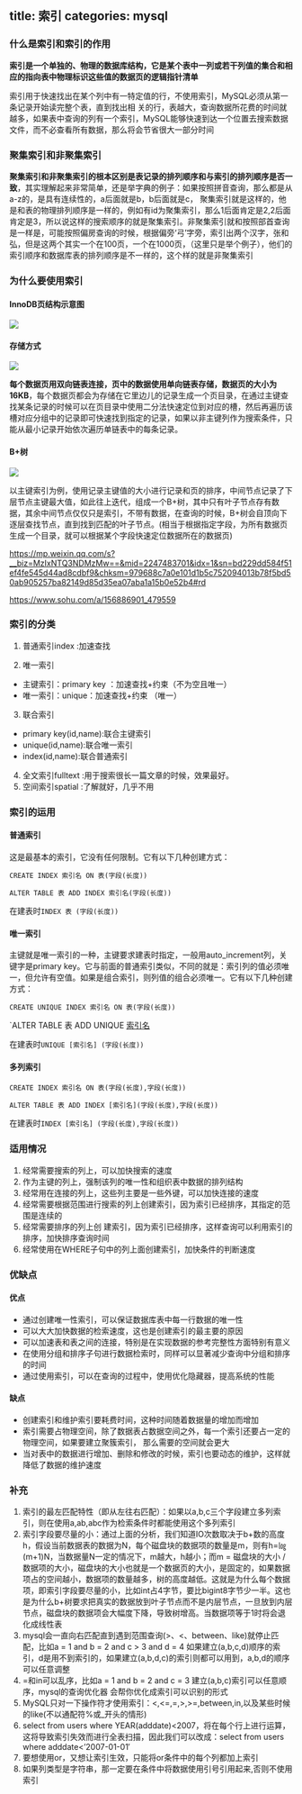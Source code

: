 title: 索引
categories: mysql
---


### 什么是索引和索引的作用

**索引是一个单独的、物理的数据库结构，它是某个表中一列或若干列值的集合和相应的指向表中物理标识这些值的数据页的逻辑指针清单**

索引用于快速找出在某个列中有一特定值的行，不使用索引，MySQL必须从第一条记录开始读完整个表，直到找出相 关的行，表越大，查询数据所花费的时间就越多，如果表中查询的列有一个索引，MySQL能够快速到达一个位置去搜索数据文件，而不必查看所有数据，那么将会节省很大一部分时间

### 聚集索引和非聚集索引

**聚集索引和非聚集索引的根本区别是表记录的排列顺序和与索引的排列顺序是否一致**，其实理解起来非常简单，还是举字典的例子：如果按照拼音查询，那么都是从a-z的，是具有连续性的，a后面就是b，b后面就是c， 聚集索引就是这样的，他是和表的物理排列顺序是一样的，例如有id为聚集索引，那么1后面肯定是2,2后面肯定是3，所以说这样的搜索顺序的就是聚集索引。非聚集索引就和按照部首查询是一样是，可能按照偏房查询的时候，根据偏旁‘弓’字旁，索引出两个汉字，张和弘，但是这两个其实一个在100页，一个在1000页，（这里只是举个例子），他们的索引顺序和数据库表的排列顺序是不一样的，这个样的就是非聚集索引

### 为什么要使用索引

#### InnoDB页结构示意图

![](https://www.itcodemonkey.com/data/upload/portal/20190228/1551343343178878.jpg)

#### 存储方式

![](https://www.itcodemonkey.com/data/upload/portal/20190228/1551343343125435.jpg)

**每个数据页用双向链表连接，页中的数据使用单向链表存储，数据页的大小为16KB**，每个数据页都会为存储在它里边儿的记录生成一个页目录，在通过主键查找某条记录的时候可以在页目录中使用二分法快速定位到对应的槽，然后再遍历该槽对应分组中的记录即可快速找到指定的记录，如果以非主键列作为搜索条件，只能从最小记录开始依次遍历单链表中的每条记录。

#### B+树

![](http://img.mp.sohu.com/upload/20170713/358025867be14bb99bf8806b98e774d9_th.png)

以主键索引为例，使用记录主键值的大小进行记录和页的排序，中间节点记录了下层节点主键最大值，如此往上迭代，组成一个B+树，其中只有叶子节点存有数据，其余中间节点仅仅只是索引，不带有数据，在查询的时候，B+树会自顶向下逐层查找节点，直到找到匹配的叶子节点。(相当于根据指定字段，为所有数据页生成一个目录，就可以根据某个字段快速定位数据所在的数据页)

https://mp.weixin.qq.com/s?__biz=MzIxNTQ3NDMzMw==&mid=2247483701&idx=1&sn=bd229dd584f51ef4fe545d44ad8cdbf9&chksm=979688c7a0e101d1b5c752094013b78f5bd50ab905257ba82149d85d35ea07aba1a15b0e52b4#rd

https://www.sohu.com/a/156886901_479559

### 索引的分类

1. 普通索引index :加速查找

2. 唯一索引

- 主键索引：primary key ：加速查找+约束（不为空且唯一）
- 唯一索引：unique：加速查找+约束 （唯一）
3. 联合索引
- primary key(id,name):联合主键索引
- unique(id,name):联合唯一索引
- index(id,name):联合普通索引
4. 全文索引fulltext :用于搜索很长一篇文章的时候，效果最好。
5. 空间索引spatial :了解就好，几乎不用

### 索引的运用

#### 普通索引

这是最基本的索引，它没有任何限制。它有以下几种创建方式：

`CREATE INDEX 索引名 ON 表(字段(长度))`

`ALTER TABLE 表 ADD INDEX 索引名(字段(长度))`

在建表时`INDEX 表 (字段(长度))`

#### 唯一索引

主键就是唯一索引的一种，主键要求建表时指定，一般用auto_increment列，关键字是primary key。它与前面的普通索引类似，不同的就是：索引列的值必须唯一，但允许有空值。如果是组合索引，则列值的组合必须唯一。它有以下几种创建方式：

`CREATE UNIQUE INDEX 索引名 ON 表(字段(长度))`

`ALTER TABLE 表 ADD UNIQUE [索引名](字段(长度))

在建表时`UNIQUE [索引名] (字段(长度))`

#### 多列索引

`CREATE INDEX 索引名 ON 表(字段(长度),字段(长度))`

`ALTER TABLE 表 ADD INDEX [索引名](字段(长度),字段(长度))`

在建表时`INDEX [索引名] (字段(长度),字段(长度))`


### 适用情况

1. 经常需要搜索的列上，可以加快搜索的速度
2. 作为主键的列上，强制该列的唯一性和组织表中数据的排列结构
3. 经常用在连接的列上，这些列主要是一些外键，可以加快连接的速度
4. 经常需要根据范围进行搜索的列上创建索引，因为索引已经排序，其指定的范围是连续的
5. 经常需要排序的列上创 建索引，因为索引已经排序，这样查询可以利用索引的排序，加快排序查询时间
6. 经常使用在WHERE子句中的列上面创建索引，加快条件的判断速度

### 优缺点

#### 优点

- 通过创建唯一性索引，可以保证数据库表中每一行数据的唯一性
- 可以大大加快数据的检索速度，这也是创建索引的最主要的原因
- 可以加速表和表之间的连接，特别是在实现数据的参考完整性方面特别有意义
- 在使用分组和排序子句进行数据检索时，同样可以显著减少查询中分组和排序的时间
- 通过使用索引，可以在查询的过程中，使用优化隐藏器，提高系统的性能

#### 缺点

- 创建索引和维护索引要耗费时间，这种时间随着数据量的增加而增加
- 索引需要占物理空间，除了数据表占数据空间之外，每一个索引还要占一定的物理空间，如果要建立聚簇索引， 那么需要的空间就会更大
- 当对表中的数据进行增加、删除和修改的时候，索引也要动态的维护，这样就降低了数据的维护速度

### 补充

1. 索引的最左匹配特性（即从左往右匹配）：如果以a,b,c三个字段建立多列索引，则在使用a,ab,abc作为检索条件时都能使用这个多列索引
2. 索引字段要尽量的小：通过上面的分析，我们知道IO次数取决于b+数的高度h，假设当前数据表的数据为N，每个磁盘块的数据项的数量是m，则有h=㏒(m+1)N，当数据量N一定的情况下，m越大，h越小；而m = 磁盘块的大小 / 数据项的大小，磁盘块的大小也就是一个数据页的大小，是固定的，如果数据项占的空间越小，数据项的数量越多，树的高度越低。这就是为什么每个数据项，即索引字段要尽量的小，比如int占4字节，要比bigint8字节少一半。这也是为什么b+树要求把真实的数据放到叶子节点而不是内层节点，一旦放到内层节点，磁盘块的数据项会大幅度下降，导致树增高。当数据项等于1时将会退化成线性表
3. mysql会一直向右匹配直到遇到范围查询(>、<、between、like)就停止匹配，比如a = 1 and b = 2 and c > 3 and d = 4 如果建立(a,b,c,d)顺序的索引，d是用不到索引的，如果建立(a,b,d,c)的索引则都可以用到，a,b,d的顺序可以任意调整
4. =和in可以乱序，比如a = 1 and b = 2 and c = 3 建立(a,b,c)索引可以任意顺序，mysql的查询优化器
会帮你优化成索引可以识别的形式
5. MySQL只对一下操作符才使用索引：<,<=,=,>,>=,between,in,以及某些时候的like(不以通配符%或_开头的情形)
6. select from users where YEAR(adddate)<2007，将在每个行上进行运算，这将导致索引失效而进行全表扫描，因此我们可以改成：select from users where adddate<’2007-01-01′
7. 要想使用or，又想让索引生效，只能将or条件中的每个列都加上索引
8. 如果列类型是字符串，那一定要在条件中将数据使用引号引用起来,否则不使用索引